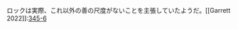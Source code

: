 ロックは実際、これ以外の善の尺度がないことを主張していたようだ。[[Garrett 2022]]:[345-6](https://docs.google.com/spreadsheets/d/1o8KjJd4kpF9Vzn_C3flfbQ2mz_hTzhhCD1IAg1bfchc/edit#gid=1504685982&range=B41:B45)

